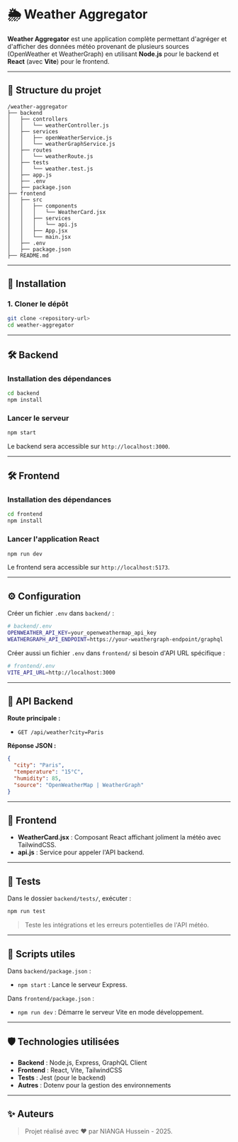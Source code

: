 # 🌦️ Weather Aggregator

**Weather Aggregator** est une application complète permettant d'agréger et d'afficher des données météo provenant de plusieurs sources (OpenWeather et WeatherGraph) en utilisant **Node.js** pour le backend et **React** (avec **Vite**) pour le frontend.

---

## 📁 Structure du projet

```
/weather-aggregator
├── backend
│   ├── controllers
│   │   └── weatherController.js
│   ├── services
│   │   ├── openWeatherService.js
│   │   └── weatherGraphService.js
│   ├── routes
│   │   └── weatherRoute.js
│   ├── tests
│   │   └── weather.test.js
│   ├── app.js
│   ├── .env
│   ├── package.json
├── frontend
│   ├── src
│   │   ├── components
│   │   │   └── WeatherCard.jsx
│   │   ├── services
│   │   │   └── api.js
│   │   ├── App.jsx
│   │   └── main.jsx
│   ├── .env
│   ├── package.json
├── README.md
```

---

## 🚀 Installation

### 1. Cloner le dépôt

```bash
git clone <repository-url>
cd weather-aggregator
```

---

## 🛠️ Backend

### Installation des dépendances

```bash
cd backend
npm install
```

### Lancer le serveur

```bash
npm start
```

Le backend sera accessible sur `http://localhost:3000`.

---

## 🛠️ Frontend

### Installation des dépendances

```bash
cd frontend
npm install
```

### Lancer l'application React

```bash
npm run dev
```

Le frontend sera accessible sur `http://localhost:5173`.

---

## ⚙️ Configuration

Créer un fichier `.env` dans `backend/` :

```bash
# backend/.env
OPENWEATHER_API_KEY=your_openweathermap_api_key
WEATHERGRAPH_API_ENDPOINT=https://your-weathergraph-endpoint/graphql
```

Créer aussi un fichier `.env` dans `frontend/` si besoin d'API URL spécifique :

```bash
# frontend/.env
VITE_API_URL=http://localhost:3000
```

---

## 📡 API Backend

**Route principale :**

- `GET /api/weather?city=Paris`

**Réponse JSON :**

```json
{
  "city": "Paris",
  "temperature": "15°C",
  "humidity": 85,
  "source": "OpenWeatherMap | WeatherGraph"
}
```

---

## 🎨 Frontend

- **WeatherCard.jsx** : Composant React affichant joliment la météo avec TailwindCSS.
- **api.js** : Service pour appeler l'API backend.

---

## 🧪 Tests

Dans le dossier `backend/tests/`, exécuter :

```bash
npm run test
```

> Teste les intégrations et les erreurs potentielles de l'API météo.

---

## 📜 Scripts utiles

Dans `backend/package.json` :

- `npm start` : Lance le serveur Express.

Dans `frontend/package.json` :

- `npm run dev` : Démarre le serveur Vite en mode développement.

---

## 🛡️ Technologies utilisées

- **Backend** : Node.js, Express, GraphQL Client
- **Frontend** : React, Vite, TailwindCSS
- **Tests** : Jest (pour le backend)
- **Autres** : Dotenv pour la gestion des environnements

---

## ✨ Auteurs

> Projet réalisé avec ❤️ par NIANGA Hussein - 2025.

